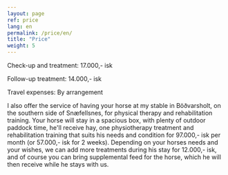 ```yaml
---
layout: page
ref: price
lang: en
permalink: /price/en/
title: "Price"
weight: 5
---
```


Check-up and treatment: 17.000,- isk

Follow-up treatment: 14.000,- isk

Travel expenses: By arrangement

I also offer the service of having your horse at my stable in Böðvarsholt, on the southern side of Snæfellsnes, for physical therapy and rehabilitation training. Your horse will stay in a spacious box, with plenty of outdoor paddock time, he'll receive hay, one physiotherapy treatment and rehabilitation training that suits his needs and condition for 97.000,- isk per month (or 57.000,- isk for 2 weeks). Depending on your horses needs and your wishes, we can add more treatments during his stay for 12.000,- isk, and of course you can bring supplemental feed for the horse, which he will then receive while he stays with us.
